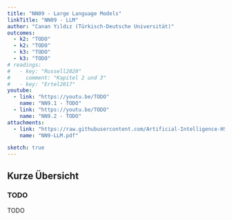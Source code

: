 ```yaml
---
title: "NN09 - Large Language Models"
linkTitle: "NN09 - LLM"
author: "Canan Yıldız (Türkisch-Deutsche Universität)"
outcomes:
  - k2: "TODO"
  - k2: "TODO"
  - k3: "TODO"
  - k3: "TODO"
# readings:
#   - key: "Russell2020"
#     comment: "Kapitel 2 und 3"
#   - key: "Ertel2017"
youtube:
  - link: "https://youtu.be/TODO"
    name: "NN9.1 - TODO"
  - link: "https://youtu.be/TODO"
    name: "NN9.2 - TODO"
attachments:
  - link: "https://raw.githubusercontent.com/Artificial-Intelligence-HSBI-TDU/KI-Vorlesung/master/lecture/nn/files/NN9-LLM.pdf"
    name: "NN9-LLM.pdf"

sketch: true
---
```



## Kurze Übersicht

### TODO

TODO
